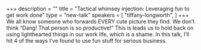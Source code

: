 +++
description = ""
title = "Tactical whimsey injection: Leveraging fun to get work done"
type = "new-talk"
speakers = [
        "tiffany-longworth",
]
+++
We all know someone who forwards EVERY cute picture they find. We don’t think “Dang! That person is so productive!” This is leads us to hold back on using lighthearted things in our work life, which is a shame. In this talk, I’ll hit 4 of the ways I’ve found to use fun stuff for serious business.